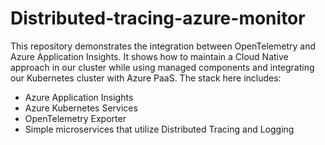 # Distributed-tracing-azure-monitor

This repository demonstrates the integration between OpenTelemetry and Azure Application Insights. It shows how to maintain a Cloud Native approach in our cluster while using managed components and integrating our Kubernetes cluster with Azure PaaS. The stack here includes:

* Azure Application Insights
* Azure Kubernetes Services
* OpenTelemetry Exporter
* Simple microservices that utilize Distributed Tracing and Logging
